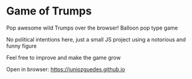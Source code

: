 # Game of Trumps

Pop awesome wild Trumps over the browser! Balloon pop type game

No political intentions here, just a small JS project using a notorious and funny figure

Feel free to improve and make the game grow

Open in browser: https://juniozguedes.github.io
